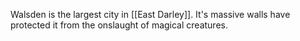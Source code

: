 Walsden is the largest city in  [[East Darley]]. It's massive walls have protected it from the onslaught of magical creatures.
